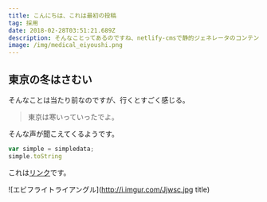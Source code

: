 ```yaml
---
title: こんにちは、これは最初の投稿
tag: 採用
date: 2018-02-28T03:51:21.689Z
description: そんなことってあるのですね、netlify-cmsで静的ジェネレータのコンテンツ管理ができるなんて、最高じゃないですか？
image: /img/medical_eiyoushi.png
---
```

## 東京の冬はさむい

そんなことは当たり前なのですが、行くとすごく感じる。

> 東京は寒いっていったでよ。

そんな声が聞こえてくるようです。

```javascript
var simple = simpledata;
simple.toString
```

これは[リンク](http://google.com/)です。

![エビフライトライアングル](http://i.imgur.com/Jjwsc.jpg title)
